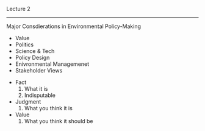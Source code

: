 <H8>Lecture 2</H8>
<hr></hr>
Major Consdierations in Environmental Policy-Making
<ul>
    <li> Value </li>
    <li> Politics </li>
    <li> Science & Tech </li>
    <li> Policy Design </li>
    <li> Enivronmental Managemenet </li>
    <li> Stakeholder Views </li>
</ul>


<ul>
    <li>Fact 
        <ol>
        <li>What it is</li>
        <li>Indisputable</li>
        </ol>
    </li>
    <li>Judgment
        <ol>
            <li>What you think it is</li>
        </ol>
    </li>
    <li>Value
        <ol>
            <li>What you think it should be</li>
        </ol>
    </li>
</ul>
